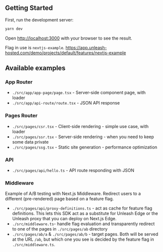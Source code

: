 ## Getting Started

First, run the development server:

```bash
yarn dev
```

Open [http://localhost:3000](http://localhost:3000) with your browser to see the result.

Flag in use is `nextjs-example`. https://app.unleash-hosted.com/demo/projects/default/features/nextjs-example

## Available examples

### App Router

- `./src/app/app-page/page.tsx` - Server-side component page, with loader
- `./src/app/api-route/route.tsx` - JSON API response

### Pages Router

- `./src/pages/csr.tsx` - Client-side rendering - simple use case, with loader
- `./src/pages/ssr.tsx` - Server-side rendering - when you need to keep some data private
- `./src/pages/ssg.tsx` - Static site generation - performance optimization

### API

- `./src/pages/api/hello.ts` - API route responding with JSON

### Middleware

Example of A/B testing with Next.js Middleware.
Redirect users to a different (pre-rendered) page based on a feature flag.

- `./src/pages/api/proxy-definitions.ts` - act as cache for feature flag definitions. This lets this SDK act as a substitute for Unleash Edge or the Unleash proxy that you can deploy on Next.js Edge.
- `./src/middleware.ts`- handle flag evaluation and transparently redirect to one of the pages in `./src/pages/ab` directory
- `./src/pages/ab/a` & `./src/pages/ab/b` - target pages. Both will be served at the URL `/ab`, but which one you see is decided by the feature flag in `./src/middleware.ts`.
